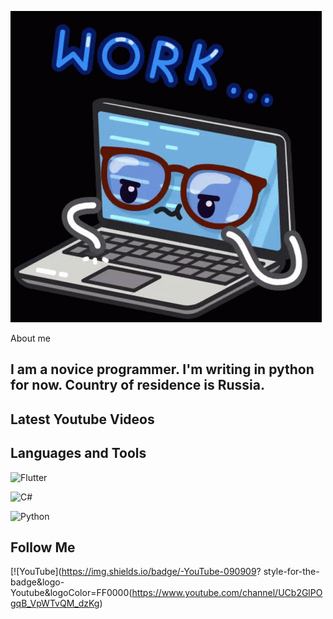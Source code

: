 ![Header](https://github.com/Komorif/Komorif/blob/main/assets/work-computer.gif)

About me

## I am a novice programmer. I'm writing in python for now. Country of residence is Russia.


## Latest Youtube Videos


## Languages and Tools


![Flutter](https://img.shields.io/badge/-<Flutter>-<090909>?style=for-the-badge&logo=appveyor&logoColor=47C5FB)

![C#](https://img.shields.io/badge/-<C#>-<090909>?style=for-the-badge&logo=C#)

![Python](https://img.shields.io/badge/-<Python>-<290c0b>?style=for-the-badge&logo=Python&logoColor=dceb35)




## Follow Me
[![YouTube](https://img.shields.io/badge/-YouTube-090909?
style-for-the-badge&logo-Youtube&logoColor=FF0000(https://www.youtube.com/channel/UCb2GlPOgqB_VpWTvQM_dzKg)